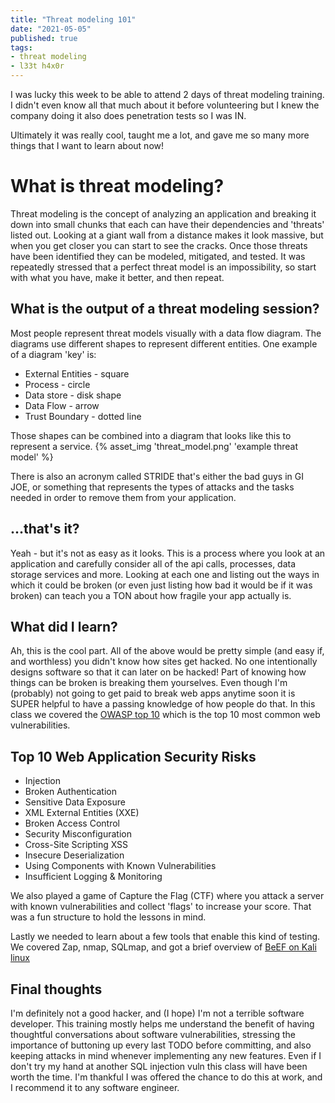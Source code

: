 ```yaml
---
title: "Threat modeling 101"
date: "2021-05-05"
published: true
tags:
- threat modeling
- l33t h4x0r
---
```

I was lucky this week to be able to attend 2 days of threat modeling training. I didn't even know all that much about it before volunteering but I knew the company doing it also does penetration tests so I was IN. 

Ultimately it was really cool, taught me a lot, and gave me so many more things that I want to learn about now!


<!-- excerpt -->
# What is threat modeling?
Threat modeling is the concept of analyzing an application and breaking it down into small chunks that each can have their dependencies and 'threats' listed out. Looking at a giant wall from a distance makes it look massive, but when you get closer you can start to see the cracks. Once those threats have been identified they can be modeled, mitigated, and tested. It was repeatedly stressed that a perfect threat model is an impossibility, so start with what you have, make it better, and then repeat.

## What is the output of a threat modeling session?
Most people represent threat models visually with a data flow diagram. The diagrams use different shapes to represent different entities. One example of a diagram 'key' is:
- External Entities - square
- Process - circle
- Data store - disk shape
- Data Flow - arrow
- Trust Boundary - dotted line

Those shapes can be combined into a diagram that looks like this to represent a service.
{% asset_img 'threat_model.png' 'example threat model' %}

There is also an acronym called STRIDE that's either the bad guys in GI JOE, or something that represents the types of attacks and the tasks needed in order to remove them from your application.

## ...that's it?
Yeah - but it's not as easy as it looks. This is a process where you look at an application and carefully consider all of the api calls, processes, data storage services and more. Looking at each one and listing out the ways in which it could be broken (or even just listing how bad it would be if it was broken) can teach you a TON about how fragile your app actually is.

## What did I learn?
Ah, this is the cool part. All of the above would be pretty simple (and easy if, and worthless) you didn't know how sites get hacked. No one intentionally designs software so that it can later on be hacked! Part of knowing how things can be broken is breaking them yourselves. Even though I'm (probably) not going to get paid to break web apps anytime soon it is SUPER helpful to have a passing knowledge of how people do that. In this class we covered the [OWASP top 10](https://owasp.org/www-project-top-ten/) which is the top 10 most common web vulnerabilities.
## Top 10 Web Application Security Risks
- Injection 
- Broken Authentication
- Sensitive Data Exposure
- XML External Entities (XXE)
- Broken Access Control
- Security Misconfiguration
- Cross-Site Scripting XSS
- Insecure Deserialization
- Using Components with Known Vulnerabilities
- Insufficient Logging & Monitoring

We also played a game of Capture the Flag (CTF) where you attack a server with known vulnerabilities and collect 'flags' to increase your score. That was a fun structure to hold the lessons in mind.

Lastly we needed to learn about a few tools that enable this kind of testing. We covered Zap, nmap, SQLmap, and got a brief overview of [BeEF on Kali linux](https://linuxhint.com/hacking_beef/)

## Final thoughts
I'm definitely not a good hacker, and (I hope) I'm not a terrible software developer. This training mostly helps me understand the benefit of having thoughtful conversations about software vulnerabilities, stressing the importance of buttoning up every last TODO before committing, and also keeping attacks in mind whenever implementing any new features. Even if I don't try my hand at another SQL injection vuln this class will have been worth the time. I'm thankful I was offered the chance to do this at work, and I recommend it to any software engineer.